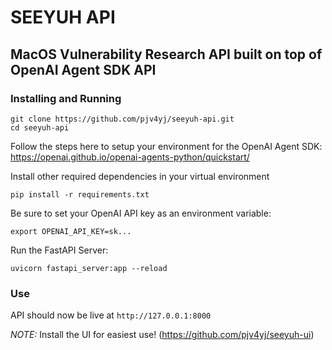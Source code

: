 # SEEYUH API

## MacOS Vulnerability Research API built on top of OpenAI Agent SDK API

### Installing and Running
```
git clone https://github.com/pjv4yj/seeyuh-api.git
cd seeyuh-api
```

Follow the steps here to setup your environment for the OpenAI Agent SDK: https://openai.github.io/openai-agents-python/quickstart/

Install other required dependencies in your virtual environment

```
pip install -r requirements.txt
```

Be sure to set your OpenAI API key as an environment variable:
```
export OPENAI_API_KEY=sk...
```

Run the FastAPI Server:

```
uvicorn fastapi_server:app --reload
```

### Use

API should now be live at ```http://127.0.0.1:8000```

*NOTE:* Install the UI for easiest use! (https://github.com/pjv4yj/seeyuh-ui)
